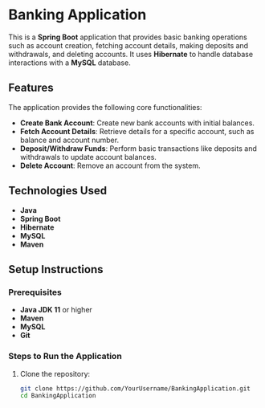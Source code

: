 # Banking Application

This is a **Spring Boot** application that provides basic banking operations such as account creation, fetching account details, making deposits and withdrawals, and deleting accounts. It uses **Hibernate** to handle database interactions with a **MySQL** database.

## Features
The application provides the following core functionalities:
- **Create Bank Account**: Create new bank accounts with initial balances.
- **Fetch Account Details**: Retrieve details for a specific account, such as balance and account number.
- **Deposit/Withdraw Funds**: Perform basic transactions like deposits and withdrawals to update account balances.
- **Delete Account**: Remove an account from the system.

## Technologies Used
- **Java**
- **Spring Boot**
- **Hibernate**
- **MySQL**
- **Maven**

## Setup Instructions

### Prerequisites
- **Java JDK 11** or higher
- **Maven**
- **MySQL**
- **Git**

### Steps to Run the Application
1. Clone the repository:
   ```bash
   git clone https://github.com/YourUsername/BankingApplication.git
   cd BankingApplication
